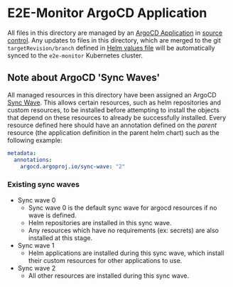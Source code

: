 # E2E-Monitor ArgoCD Application

All files in this directory are managed by an [ArgoCD Application](https://argo-cd.readthedocs.io/en/stable/operator-manual/declarative-setup/#applications) in [source control](../../charts/e2e-cluster-applications/templates/02-e2e-monitor-application.yaml). Any updates to files in this directory, which are merged to the git `targetRevision/branch` defined in [Helm values file](../../charts/e2e-cluster-applications/values.yaml) will be automatically synced to the `e2e-monitor` Kubernetes cluster.

## Note about ArgoCD 'Sync Waves'

All managed resources in this directory have been assigned an ArgoCD [Sync Wave](https://argo-cd.readthedocs.io/en/stable/user-guide/sync-waves/). This allows certain resources, such as helm repositories and custom resources, to be installed before attempting to install the objects that depend on these resources to already be successfully installed. Every resource defined here should have an annotation defined on the *parent* resource (the application definition in the parent helm chart) such as the following example:

```yaml
metadata:
  annotations:
    argocd.argoproj.io/sync-wave: "2"
```

### Existing sync waves

* Sync wave 0
  * Sync wave 0 is the default sync wave for argocd resources if no wave is defined.
  * Helm repositories are installed in this sync wave.
  * Any resources which have no requirements (ex: secrets) are also installed at this stage.
* Sync wave 1
  * Helm applications are installed during this sync wave, which install their custom resources for other applications to use.
* Sync wave 2
  * All other resources are installed during this sync wave.